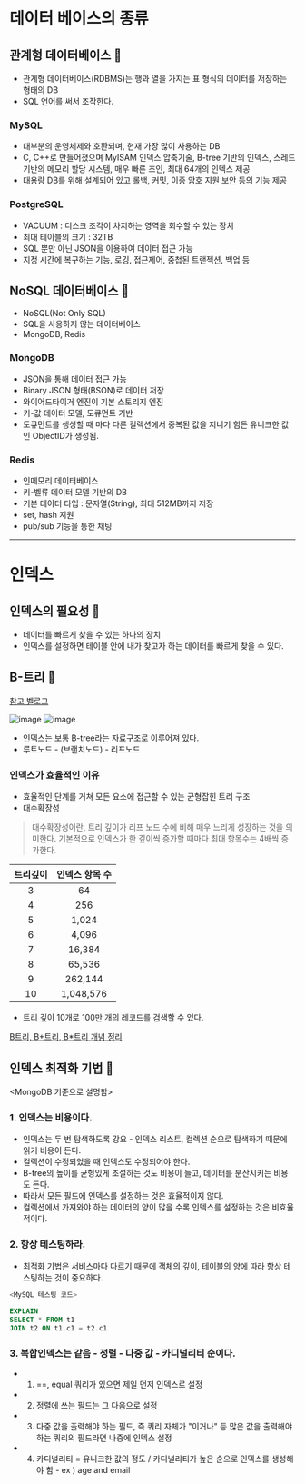 # 데이터 베이스의 종류

## 관계형 데이터베이스 🌼
* 관계형 데이터베이스(RDBMS)는 행과 열을 가지는 표 형식의 데이터를 저장하는 형태의 DB
* SQL 언어를 써서 조작한다.

### MySQL 
* 대부분의 운영체제와 호환되며, 현재 가장 많이 사용하는 DB
* C, C++로 만들어졌으며 MyISAM 인덱스 압축기술, B-tree 기반의 인덱스, 스레드 기반의 메모리 할당 시스템, 매우 빠른 조인, 최대 64개의 인덱스 제공
* 대용량 DB를 위해 설계되어 있고 롤백, 커밋, 이중 암호 지원 보안 등의 기능 제공

### PostgreSQL 
* VACUUM : 디스크 조각이 차지하는 영역을 회수할 수 있는 장치
* 최대 테이블의 크기 : 32TB
* SQL 뿐만 아닌 JSON을 이용하여 데이터 접근 가능
* 지정 시간에 복구하는 기능, 로깅, 접근제어, 중첩된 트랜젝션, 백업 등

## NoSQL 데이터베이스 🌼
* NoSQL(Not Only SQL)
* SQL을 사용하지 않는 데이터베이스 
* MongoDB, Redis

### MongoDB 
* JSON을 통해 데이터 접근 가능
* Binary JSON 형태(BSON)로 데이터 저장
* 와이어드타이거 엔진이 기본 스토리지 엔진
* 키-값 데이터 모델, 도큐먼트 기반
* 도큐먼트를 생성할 때 마다 다른 컬렉션에서 중복된 값을 지니기 힘든 유니크한 값인 ObjectID가 생성됨.

### Redis 
* 인메모리 데이터베이스
* 키-벨류 데이터 모델 기반의 DB
* 기본 데이터 타입 : 문자열(String), 최대 512MB까지 저장
* set, hash 지원
* pub/sub 기능을 통한 채팅

---

# 인덱스
## 인덱스의 필요성 🌼 
* 데이터를 빠르게 찾을 수 있는 하나의 장치
* 인덱스를 설정하면 테이블 안에 내가 찾고자 하는 데이터를 빠르게 찾을 수 있다.

## B-트리 🌼

[참고 벨로그](https://velog.io/@emplam27/%EC%9E%90%EB%A3%8C%EA%B5%AC%EC%A1%B0-%EA%B7%B8%EB%A6%BC%EC%9C%BC%EB%A1%9C-%EC%95%8C%EC%95%84%EB%B3%B4%EB%8A%94-B-Tree)

![image](https://velog.velcdn.com/images%2Femplam27%2Fpost%2Fb7df8287-2524-4ec0-ad03-b969a8830c8e%2FB%ED%8A%B8%EB%A6%AC%20%EA%B2%80%EC%83%89%201.png)
![image](https://velog.velcdn.com/images%2Femplam27%2Fpost%2Fe20bdef7-e106-4c89-9560-d7f57154dce1%2FB%ED%8A%B8%EB%A6%AC%20%EA%B2%80%EC%83%89%202.png)

* 인덱스는 보통 B-tree라는 자료구조로 이루어져 있다.
* 루트노드 - (브랜치노드) - 리프노드

### 인덱스가 효율적인 이유
* 효율적인 단계를 거쳐 모든 요소에 접근할 수 있는 균형잡힌 트리 구조
* 대수확장성
> 대수확장성이란, 트리 깊이가 리프 노드 수에 비해 매우 느리게 성장하는 것을 의미한다. 
> 기본적으로 인덱스가 한 깊이씩 증가할 때마다 최대 항목수는 4배씩 증가한다.

| 트리깊이 | 인덱스 항목 수  |
|:----:|:---------:|
|  3   |    64     |
|  4   |    256    |
|  5   |   1,024   |
|  6   |   4,096   |
|  7   |  16,384   |
|  8   |  65,536   |
|  9   |  262,144  |
|  10  | 1,048,576 |

* 트리 깊이 10개로 100만 개의 레코드를 검색할 수 있다.

[B트리, B+트리, B*트리 개념 정리](https://velog.io/@seanlion/btree)

## 인덱스 최적화 기법 🌼 
<MongoDB 기준으로 설명함>

### 1. 인덱스는 비용이다.
* 인덱스는 두 번 탐색하도록 강요 - 인덱스 리스트, 컬렉션 순으로 탐색하기 때문에 읽기 비용이 든다.
* 컬렉션이 수정되었을 때 인덱스도 수정되어야 한다.
* B-tree의 높이를 균형있게 조절하는 것도 비용이 들고, 데이터를 분산시키는 비용도 든다.
* 따라서 모든 필드에 인덱스를 설정하는 것은 효율적이지 않다.
* 컬렉션에서 가져와야 하는 데이터의 양이 많을 수록 인덱스를 설정하는 것은 비효율적이다.

### 2. 항상 테스팅하라.
* 최적화 기법은 서비스마다 다르기 때문에 객체의 깊이, 테이블의 양에 따라 항상 테스팅하는 것이 중요하다.
```sql
<MySQL 테스팅 코드>
    
EXPLAIN
SELECT * FROM t1
JOIN t2 ON t1.c1 = t2.c1
```

### 3. 복합인덱스는 같음 - 정렬 - 다중 값 - 카디널리티 순이다. 
* 1. ==, equal 쿼리가 있으면 제일 먼저 인덱스로 설정
* 2. 정렬에 쓰는 필드는 그 다음으로 설정
* 3. 다중 값을 출력해야 하는 필드, 즉 쿼리 자체가 "이거나" 등 많은 값을 출력해야 하는 쿼리의 필드라면 나중에 인덱스 설정
* 4. 카디널리티 = 유니크한 값의 정도 / 카디널리티가 높은 순으로 인덱스를 생성해야 함 - ex ) age and email 



